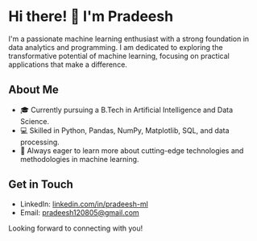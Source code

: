 # Hi there! 👋 I'm Pradeesh

I'm a passionate machine learning enthusiast with a strong foundation in data analytics and programming. I am dedicated to exploring the transformative potential of machine learning, focusing on practical applications that make a difference.

## About Me

- 🎓 Currently pursuing a B.Tech in Artificial Intelligence and Data Science.
- 💻 Skilled in Python, Pandas, NumPy, Matplotlib, SQL, and data processing.
- 🌱 Always eager to learn more about cutting-edge technologies and methodologies in machine learning.

## Get in Touch

- LinkedIn: [linkedin.com/in/pradeesh-ml](https://www.linkedin.com/in/pradeesh-ml)
- Email: pradeesh120805@gmail.com

Looking forward to connecting with you!
